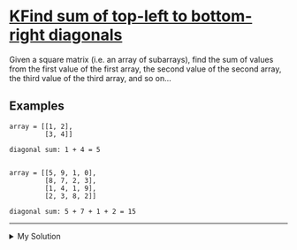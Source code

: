 # [KFind sum of top-left to bottom-right diagonals](https://www.codewars.com/kata/5497a3c181dd7291ce000700)

Given a square matrix (i.e. an array of subarrays), find the sum of values from the first value of the first array, the second value of the second array, the third value of the third array, and so on...

## Examples

    array = [[1, 2],
             [3, 4]]

    diagonal sum: 1 + 4 = 5


    array = [[5, 9, 1, 0],
             [8, 7, 2, 3],
             [1, 4, 1, 9],
             [2, 3, 8, 2]]

    diagonal sum: 5 + 7 + 1 + 2 = 15

---

<details><summary>My Solution</summary>

```js
function diagonalSum(matrix) {
  let total = 0
  for (let i = 0; i < matrix.length; i++) {
    total += matrix[i][i]
  }
  return total
}
```

</details>
